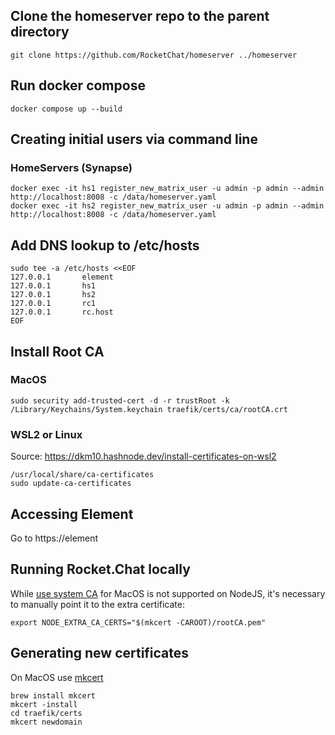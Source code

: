 ## Clone the homeserver repo to the parent directory

```shell
git clone https://github.com/RocketChat/homeserver ../homeserver
```

## Run docker compose

```shell
docker compose up --build
```

## Creating initial users via command line

### HomeServers (Synapse)

```shell
docker exec -it hs1 register_new_matrix_user -u admin -p admin --admin http://localhost:8008 -c /data/homeserver.yaml
docker exec -it hs2 register_new_matrix_user -u admin -p admin --admin http://localhost:8008 -c /data/homeserver.yaml
```

## Add DNS lookup to /etc/hosts

```
sudo tee -a /etc/hosts <<EOF
127.0.0.1       element
127.0.0.1       hs1
127.0.0.1       hs2
127.0.0.1       rc1
127.0.0.1       rc.host
EOF
```

## Install Root CA

### MacOS

```shell
sudo security add-trusted-cert -d -r trustRoot -k /Library/Keychains/System.keychain traefik/certs/ca/rootCA.crt
```

### WSL2 or Linux

Source: https://dkm10.hashnode.dev/install-certificates-on-wsl2

```shell
/usr/local/share/ca-certificates
sudo update-ca-certificates
```

## Accessing Element

Go to https://element

## Running Rocket.Chat locally

While [use system CA](https://github.com/nodejs/node/issues/58990) for MacOS is not supported on NodeJS, it's
necessary to manually point it to the extra certificate:

```shell
export NODE_EXTRA_CA_CERTS="$(mkcert -CAROOT)/rootCA.pem"
```

## Generating new certificates

On MacOS use [mkcert](https://github.com/FiloSottile/mkcert)

```shell
brew install mkcert
mkcert -install
cd traefik/certs
mkcert newdomain
```